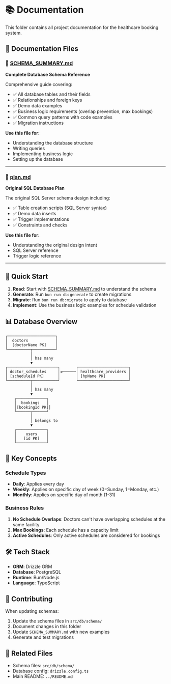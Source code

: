 # 📚 Documentation

This folder contains all project documentation for the healthcare booking system.

## 📁 Documentation Files

### 📘 [SCHEMA_SUMMARY.md](./SCHEMA_SUMMARY.md)

**Complete Database Schema Reference**

Comprehensive guide covering:

- ✅ All database tables and their fields
- ✅ Relationships and foreign keys
- ✅ Demo data examples
- ✅ Business logic requirements (overlap prevention, max bookings)
- ✅ Common query patterns with code examples
- ✅ Migration instructions

**Use this file for:**

- Understanding the database structure
- Writing queries
- Implementing business logic
- Setting up the database

---

### 📗 [plan.md](./plan.md)

**Original SQL Database Plan**

The original SQL Server schema design including:

- ✅ Table creation scripts (SQL Server syntax)
- ✅ Demo data inserts
- ✅ Trigger implementations
- ✅ Constraints and checks

**Use this file for:**

- Understanding the original design intent
- SQL Server reference
- Trigger logic reference

---

## 🚀 Quick Start

1. **Read**: Start with [SCHEMA_SUMMARY.md](./SCHEMA_SUMMARY.md) to understand the schema
2. **Generate**: Run `bun run db:generate` to create migrations
3. **Migrate**: Run `bun run db:migrate` to apply to database
4. **Implement**: Use the business logic examples for schedule validation

## 📊 Database Overview

```
┌─────────────────────┐
│  doctors            │
│  [doctorName PK]    │
└──────────┬──────────┘
           │
           │ has many
           ▼
┌──────────────────────┐       ┌──────────────────────┐
│ doctor_schedules     │◄──────│ healthcare_providers │
│ [scheduleId PK]      │       │ [hpName PK]          │
└──────────┬───────────┘       └──────────────────────┘
           │
           │ has many
           ▼
    ┌─────────────┐
    │  bookings   │
    │[bookingId PK]│
    └──────┬──────┘
           │
           │ belongs to
           ▼
    ┌─────────────┐
    │    users    │
    │   [id PK]   │
    └─────────────┘
```

## 🔑 Key Concepts

### Schedule Types

- **Daily**: Applies every day
- **Weekly**: Applies on specific day of week (0=Sunday, 1=Monday, etc.)
- **Monthly**: Applies on specific day of month (1-31)

### Business Rules

1. **No Schedule Overlaps**: Doctors can't have overlapping schedules at the same facility
2. **Max Bookings**: Each schedule has a capacity limit
3. **Active Schedules**: Only active schedules are considered for bookings

## 🛠️ Tech Stack

- **ORM**: Drizzle ORM
- **Database**: PostgreSQL
- **Runtime**: Bun/Node.js
- **Language**: TypeScript

## 📝 Contributing

When updating schemas:

1. Update the schema files in `src/db/schema/`
2. Document changes in this folder
3. Update `SCHEMA_SUMMARY.md` with new examples
4. Generate and test migrations

## 🔗 Related Files

- Schema files: `src/db/schema/`
- Database config: `drizzle.config.ts`
- Main README: `../README.md`
